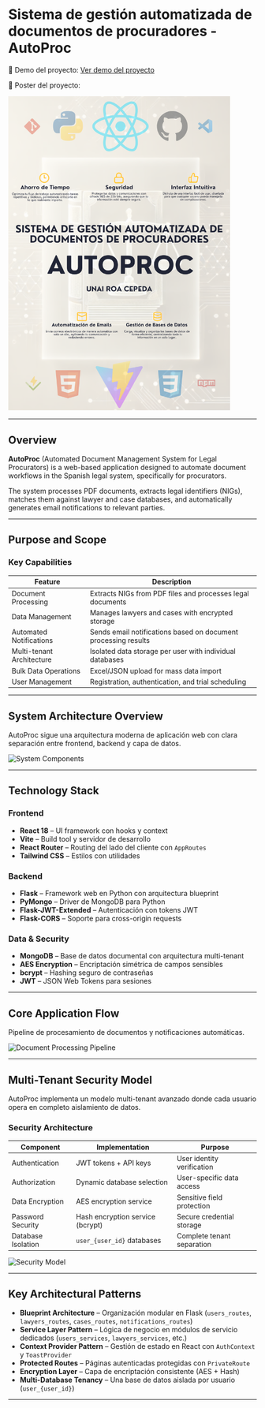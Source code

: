# Sistema de gestión automatizada de documentos de procuradores - AutoProc

🎥 Demo del proyecto:
[Ver demo del proyecto](https://drive.google.com/file/d/1Us6_tYPvIXM7suYMvo0hK7QCvunUiyoZ/view?usp=drive_link)

📌 Poster del proyecto:
<p align="left">
  <img src="./AutoProc - Unai Roa - TFG.png" alt="Poster del proyecto" width="450">
</p>

---

## Overview  
**AutoProc** (Automated Document Management System for Legal Procurators) is a web-based application designed to automate document workflows in the Spanish legal system, specifically for procurators.  

The system processes PDF documents, extracts legal identifiers (NIGs), matches them against lawyer and case databases, and automatically generates email notifications to relevant parties.  

---

## Purpose and Scope
### Key Capabilities
| Feature                 | Description |
|--------------------------|-------------|
| Document Processing      | Extracts NIGs from PDF files and processes legal documents |
| Data Management          | Manages lawyers and cases with encrypted storage |
| Automated Notifications  | Sends email notifications based on document processing results |
| Multi-tenant Architecture| Isolated data storage per user with individual databases |
| Bulk Data Operations     | Excel/JSON upload for mass data import |
| User Management          | Registration, authentication, and trial scheduling |

---

## System Architecture Overview
AutoProc sigue una arquitectura moderna de aplicación web con clara separación entre frontend, backend y capa de datos.  

<!-- Insert image here: High-Level System Components -->
![System Components](https://github.com/user-attachments/assets/7d20cba9-959c-40c4-8184-df1cbfb40de8)  

---

## Technology Stack
### Frontend
- **React 18** – UI framework con hooks y context  
- **Vite** – Build tool y servidor de desarrollo  
- **React Router** – Routing del lado del cliente con `AppRoutes`  
- **Tailwind CSS** – Estilos con utilidades  

### Backend
- **Flask** – Framework web en Python con arquitectura blueprint  
- **PyMongo** – Driver de MongoDB para Python  
- **Flask-JWT-Extended** – Autenticación con tokens JWT  
- **Flask-CORS** – Soporte para cross-origin requests  

### Data & Security
- **MongoDB** – Base de datos documental con arquitectura multi-tenant  
- **AES Encryption** – Encriptación simétrica de campos sensibles  
- **bcrypt** – Hashing seguro de contraseñas  
- **JWT** – JSON Web Tokens para sesiones  

---

## Core Application Flow
Pipeline de procesamiento de documentos y notificaciones automáticas.  

<!-- Insert image here: Document Processing Pipeline -->
![Document Processing Pipeline](https://github.com/user-attachments/assets/430a8379-de09-4dd3-9a78-fd41eaf0f418)  

---

## Multi-Tenant Security Model
AutoProc implementa un modelo multi-tenant avanzado donde cada usuario opera en completo aislamiento de datos.

### Security Architecture
| Component        | Implementation                      | Purpose |
|------------------|-------------------------------------|---------|
| Authentication   | JWT tokens + API keys              | User identity verification |
| Authorization    | Dynamic database selection         | User-specific data access |
| Data Encryption  | AES encryption service             | Sensitive field protection |
| Password Security| Hash encryption service (bcrypt)   | Secure credential storage |
| Database Isolation| `user_{user_id}` databases        | Complete tenant separation |

<!-- Insert image here: Data Isolation Pattern -->
![Security Model](https://github.com/user-attachments/assets/bf636ef1-472a-48a0-acd3-a2fa63792d43)  

---

## Key Architectural Patterns
- **Blueprint Architecture** – Organización modular en Flask (`users_routes`, `lawyers_routes`, `cases_routes`, `notifications_routes`)  
- **Service Layer Pattern** – Lógica de negocio en módulos de servicio dedicados (`users_services`, `lawyers_services`, etc.)  
- **Context Provider Pattern** – Gestión de estado en React con `AuthContext` y `ToastProvider`  
- **Protected Routes** – Páginas autenticadas protegidas con `PrivateRoute`  
- **Encryption Layer** – Capa de encriptación consistente (AES + Hash)  
- **Multi-Database Tenancy** – Una base de datos aislada por usuario (`user_{user_id}`)  

---
